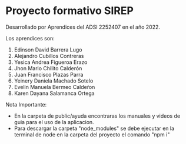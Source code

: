 # Proyecto formativo SIREP
Desarrollado por Aprendices del ADSI 2252407 en el año 2022.

Los aprendices son:

1. Edinson David Barrera Lugo
2. Alejandro Cubillos Contreras
3. Yesica Andrea Figueroa Erazo
4. Jhon Mario Chilito Calderón
5. Juan Francisco Plazas Parra
6. Yeinery Daniela Machado Sotelo
7. Evelin Manuela Bermeo Caldeŕon
8. Karen Dayana Salamanca Ortega

Nota Importante:
- En la carpeta de public/ayuda encontraras los manuales y videos de guia para el uso de la aplicacion.
- Para descargar la carpeta "node_modules" se debe ejecutar en la terminal de node en la carpeta del proyecto el comando "npm i"


